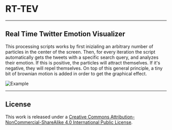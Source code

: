 # RT-TEV 
____
## Real Time Twitter Emotion Visualizer

This processing scripts works by first inizialing an arbitrary number of particles in the center of the screen. Then, for every iteration the script automatically gets the tweets with a specific search query, and analyzes their emotion. If this is positive, the particles will attract themselves. If it's negative, they will repel themselves. On top of this general principle, a tiny bit of brownian motion is added in order to get the graphical effect.

![Example](https://github.com/seicaratteri/vectors-randomwalker/blob/main/series_black/4/hate4.jpg)

____
## License

This work is released under a [Creative Commons Attribution-NonCommercial-ShareAlike 4.0 International Public License](https://creativecommons.org/licenses/by-nc-sa/4.0/legalcode).
